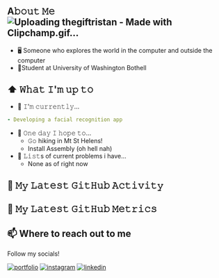 
## A𝚋𝚘𝚞𝚝 𝙼𝚎![Uploading thegiftristan - Made with Clipchamp.gif…]()

- 🖥 Someone who explores the world in the computer and outside the computer
- 🏫Student at University of Washington Bothell

## ⬆ 𝚆𝚑𝚊𝚝 𝙸'𝚖 𝚞𝚙 𝚝𝚘
- 🔨 𝙸'𝚖 𝚌𝚞𝚛𝚛𝚎𝚗𝚝𝚕𝚢...
```yaml
- Developing a facial recognition app
```
- 🤞 𝙾𝚗𝚎 𝚍𝚊𝚢 𝙸 𝚑𝚘𝚙𝚎 𝚝𝚘...
	- 𝙶𝚘 hiking in Mt St Helens!
	- Install Assembly (oh hell nah)
- 🤔 𝙻𝚒𝚜𝚝s of current problems i have...
	- None as of right now

## 🔔 𝙼𝚢 𝙻𝚊𝚝𝚎𝚜𝚝 𝙶𝚒𝚝𝙷𝚞𝚋 𝙰𝚌𝚝𝚒𝚟𝚒𝚝𝚢



## 🔔 𝙼𝚢 𝙻𝚊𝚝𝚎𝚜𝚝 𝙶𝚒𝚝𝙷𝚞𝚋 𝙼𝚎𝚝𝚛𝚒𝚌𝚜


## 📫 Where to reach out to me
Follow my socials!

[![portfolio](https://img.shields.io/badge/my_portfolio-000?style=for-the-badge&logo=ko-fi&logoColor=white)](http://tristangabrielsantor.com/)
[![instagram](https://img.shields.io/badge/instagram-E4405F?style=for-the-badge&logo=instagram&logoColor=white)](https://www.instagram.com/tan3tan_)
[![linkedin](https://img.shields.io/badge/linkedin-0A66C2?style=for-the-badge&logo=linkedin&logoColor=white)](https://www.linkedin.com/in/tristan-santor-813450269/)



